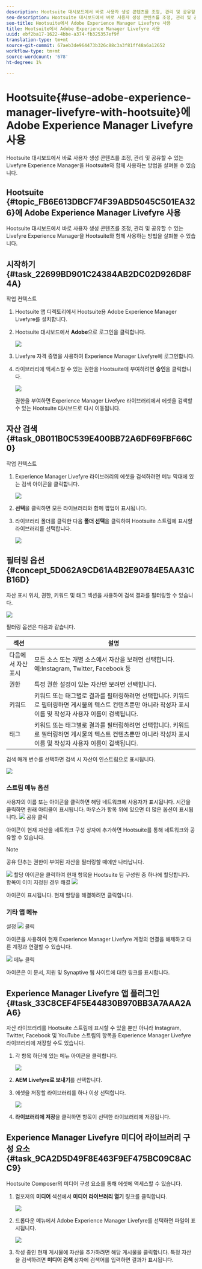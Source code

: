 ```yaml
---
description: Hootsuite 대시보드에서 바로 사용자 생성 콘텐츠를 조정, 관리 및 공유할 수 있는 Livefyre Experience Manager을 Hootsuite와 함께 사용하는 방법을 살펴볼 수 있습니다.
seo-description: Hootsuite 대시보드에서 바로 사용자 생성 콘텐츠를 조정, 관리 및 공유할 수 있는 Livefyre Experience Manager을 Hootsuite와 함께 사용하는 방법을 살펴볼 수 있습니다.
seo-title: Hootsuite에서 Adobe Experience Manager Livefyre 사용
title: Hootsuite에서 Adobe Experience Manager Livefyre 사용
uuid: ebf2ba17-1622-4bbe-a374-fb325357ef9f
translation-type: tm+mt
source-git-commit: 67aeb3de964473b326c88c3a3f81ff48a6a12652
workflow-type: tm+mt
source-wordcount: '678'
ht-degree: 1%

---
```



# Hootsuite{#use-adobe-experience-manager-livefyre-with-hootsuite}에 Adobe Experience Manager Livefyre 사용

Hootsuite 대시보드에서 바로 사용자 생성 콘텐츠를 조정, 관리 및 공유할 수 있는 Livefyre Experience Manager을 Hootsuite와 함께 사용하는 방법을 살펴볼 수 있습니다.

## Hootsuite {#topic_FB6E613DBCF74F39ABD5045C501EA326}에 Adobe Experience Manager Livefyre 사용

Hootsuite 대시보드에서 바로 사용자 생성 콘텐츠를 조정, 관리 및 공유할 수 있는 Livefyre Experience Manager을 Hootsuite와 함께 사용하는 방법을 살펴볼 수 있습니다.

## 시작하기 {#task_22699BD901C24384AB2DC02D926D8F4A}

작업 컨텍스트

1. Hootsuite 앱 디렉토리에서 Hootsuite용 Adobe Experience Manager Livefyre를 설치합니다.

1. Hootsuite 대시보드에서 **Adobe**&#x200B;으로 로그인을 클릭합니다.

   ![](assets/hootsuite-login.png)

1. Livefyre 자격 증명을 사용하여 Experience Manager Livefyre에 로그인합니다.
1. 라이브러리에 액세스할 수 있는 권한을 Hootsuite에 부여하려면 **승인**&#x200B;을 클릭합니다.

   ![](assets/hootsuite-authorize.png)

   권한을 부여하면 Experience Manager Livefyre 라이브러리에서 에셋을 검색할 수 있는 Hootsuite 대시보드로 다시 이동됩니다.

## 자산 검색 {#task_0B011B0C539E400BB72A6DF69FBF66C0}

작업 컨텍스트

1. Experience Manager Livefyre 라이브러리의 에셋을 검색하려면 메뉴 막대에 있는 검색 아이콘을 클릭합니다.

   ![](assets/hootsuite-search.png)

1. **선택**&#x200B;을 클릭하면 모든 라이브러리와 함께 팝업이 표시됩니다.
1. 라이브러리 폴더를 클릭한 다음 **폴더 선택**&#x200B;을 클릭하여 Hootsuite 스트림에 표시할 라이브러리를 선택합니다.

   ![](assets/hootsuite-select.png)

## 필터링 옵션 {#concept_5D062A9CD61A4B2E90784E5AA31CB16D}

자산 표시 위치, 권한, 키워드 및 태그 섹션을 사용하여 검색 결과를 필터링할 수 있습니다.

![](assets/hootsuite-filters.png)

필터링 옵션은 다음과 같습니다.

| 섹션 | 설명 |
|--- |--- |
| 다음에서 자산 표시 | 모든 소스 또는 개별 소스에서 자산을 보려면 선택합니다. 예:Instagram, Twitter, Facebook 등 |
| 권한 | 특정 권한 설정이 있는 자산만 보려면 선택합니다. |
| 키워드 | 키워드 또는 태그별로 결과를 필터링하려면 선택합니다. 키워드로 필터링하면 게시물의 텍스트 컨텐츠뿐만 아니라 작성자 표시 이름 및 작성자 사용자 이름이 검색됩니다. |
| 태그 | 키워드 또는 태그별로 결과를 필터링하려면 선택합니다. 키워드로 필터링하면 게시물의 텍스트 컨텐츠뿐만 아니라 작성자 표시 이름 및 작성자 사용자 이름이 검색됩니다. |

검색 매개 변수를 선택하면 검색 시 자산이 인스트림으로 표시됩니다.

![](assets/hootsuite-stream.png)

### 스트림 메뉴 옵션

사용자의 이름 또는 아이콘을 클릭하면 해당 네트워크에 사용자가 표시됩니다. 시간을 클릭하면 원래 아티클이 표시됩니다. 마우스가 항목 위에 있으면 더 많은 옵션이 표시됩니다. ![](assets/share.png) 공유 클릭

아이콘이 현재 자산을 네트워크 구성 상자에 추가하면 Hootsuite를 통해 네트워크와 공유할 수 있습니다.

>[!NOTE]
>
>공유 단추는 권한이 부여된 자산을 필터링할 때에만 나타납니다.

![](assets/assign.png) 할당 아이콘을 클릭하여 현재 항목을 Hootsuite 팀 구성원 중 하나에 할당합니다. 항목이 이미 지정된 경우 해결 ![](assets/resolve.png)

아이콘이 표시됩니다. 현재 할당을 해결하려면 클릭합니다.

### 기타 앱 메뉴

설정 ![](assets/settings.png) 클릭

아이콘을 사용하여 현재 Experience Manager Livefyre 계정의 연결을 해제하고 다른 계정과 연결할 수 있습니다.

![](assets/menu.png) 메뉴 클릭

아이콘은 이 문서, 지원 및 Synaptive 웹 사이트에 대한 링크를 표시합니다.

## Experience Manager Livefyre 앱 플러그인 {#task_33C8CEF4F5E44830B970BB3A7AAA2AA6}

자산 라이브러리를 Hootsuite 스트림에 표시할 수 있을 뿐만 아니라 Instagram, Twitter, Facebook 및 YouTube 스트림의 항목을 Experience Manager Livefyre 라이브러리에 저장할 수도 있습니다.

1. 각 항목 하단에 있는 메뉴 아이콘을 클릭합니다.

   ![](assets/hootsuite-menu-icon.png)

1. **AEM Livefyre로 보내기**&#x200B;를 선택합니다.
1. 에셋을 저장할 라이브러리를 하나 이상 선택합니다.

   ![](assets/hootsuite-save.png)

1. **라이브러리에 저장**&#x200B;을 클릭하면 항목이 선택한 라이브러리에 저장됩니다.

## Experience Manager Livefyre 미디어 라이브러리 구성 요소 {#task_9CA2D5D49F8E463F9EF475BC09C8ACC9}

Hootsuite Composer의 미디어 구성 요소를 통해 에셋에 액세스할 수 있습니다.

1. 컴포저의 **미디어** 섹션에서 **미디어 라이브러리 열기** 링크를 클릭합니다.

   ![](assets/hootsuite-open-media-library.png)

1. 드롭다운 메뉴에서 Adobe Experience Manager Livefyre를 선택하면 파일이 표시됩니다.

   ![](assets/hootsuite-aem-files.png)

1. 작성 중인 현재 게시물에 자산을 추가하려면 해당 게시물을 클릭합니다. 특정 자산을 검색하려면 **미디어 검색** 상자에 검색어를 입력하면 결과가 표시됩니다.
